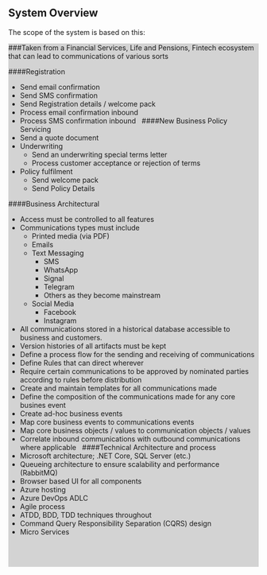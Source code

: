 ## System Overview

The scope of the system is based on this:

<div style="background-color: lightgrey;">

###Taken from a Financial Services, Life and Pensions, Fintech
ecosystem that can lead to communications of various sorts

####Registration
-   Send email confirmation
-   Send SMS confirmation
-   Send Registration details / welcome pack
-   Process email confirmation inbound
-   Process SMS confirmation inbound
 
####New Business Policy Servicing
-   Send a quote document
-   Underwriting
    -   Send an underwriting special terms letter
    -   Process customer acceptance or rejection of terms
-   Policy fulfilment
    -   Send welcome pack
    -   Send Policy Details

####Business Architectural
-   Access must be controlled to all features
-   Communications types must include
    -   Printed media (via PDF)
    -   Emails
    -   Text Messaging
        -   SMS
        -   WhatsApp
        -   Signal
        -   Telegram
        -   Others as they become mainstream
    -   Social Media
        -   Facebook
        -   Instagram
-   All communications stored in a historical database accessible to business
    and customers.
-   Version histories of all artifacts must be kept
-   Define a process flow for the sending and receiving of communications
-   Define Rules that can direct wherever
-   Require certain communications to be approved by nominated parties according
    to rules before distribution
-   Create and maintain templates for all communications made
-   Define the composition of the communications made for any core busines event
-   Create ad-hoc business events
-   Map core business events to communications events
-   Map core business objects / values to communication objects / values
-   Correlate inbound communications with outbound communications where
    applicable
 
####Technical Architecture and process
-   Microsoft architecture; .NET Core, SQL Server (etc.)
-   Queueing architecture to ensure scalability and performance (RabbitMQ)
-   Browser based UI for all components
-   Azure hosting
-   Azure DevOps ADLC
-   Agile process
-   ATDD, BDD, TDD techniques throughout
-   Command Query Responsibility Separation (CQRS) design
-   Micro Services
<br>

 </div>